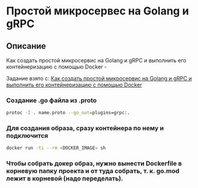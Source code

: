 # Простой микросервес на Golang и gRPC

## Описание 
Как создать простой микросервис на Golang и gRPC и выполнить его контейнеризацию с помощью Docker - 

Задание взято с: [Как создать простой микросервис на Golang и gRPC и выполнить его контейнеризацию с помощью Docker](https://habr.com/ru/articles/461279/)

### Создание .go файла из .proto
```bash
protoc -I . name.proto --go_out=plugins=grpc:.
```

### Для создания образа, сразу контейнера по нему и подключится
```bash
docker run -ti --rm <DOCKER_IMAGE> sh
```

### Чтобы собрать докер образ, нужно вынести Dockerfile в корневую папку проекта и от туда собрать, т. к. go.mod лежит в корневой (надо переделать).
